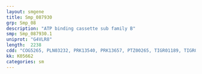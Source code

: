 ```yaml
---
layout: smgene
title: Smp_087930
grp: Smp_08
description: "ATP binding cassette sub family B"
smp: Smp_087930.1
uniprot: "G4VLR8"
length:  2238
cdd: "COG5265, PLN03232, PRK13540, PRK13657, PTZ00265, TIGR01189, TIGR02203, cd03253, cl00549, cl21455, pfam00005, pfam00664, smart00382"
kk: K05662
categories: sm
---
```

